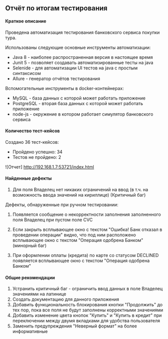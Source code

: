 ## Отчёт по итогам тестирования

#### Краткое описание

Проведена автоматизация тестирования банковского сервиса покупки тура.

Использованы следующие основные инструменты автоматизации:
* Java 8 - наиболее распространенная версия в настоящее время
* Junit 5 - позволяет создавать автоматизированные тесты на java
* Selenide - для автоматизации UI тестов на java c простым синтаксисом
* Allure - генератор отчётов тестирования

Вспомогательные инструменты в docker-контейнерах:
* MySQL - база данных с которой может работать приложение
* PostgreSQL - вторая база данных с которой может работать приложение
* node-js - окружение в котором работает симулятор банковского сервиса

#### Количество тест-кейсов

Создано 36 тест-кейсов:
* Пройдено успешно: 34
* Тестов не пройдено: 2

![Отчет] http://192.168.1.7:53721/index.html

#### Найденные дефекты

1. Для поля Владелец нет никаких ограничений на ввод (в т.ч. на возможность ввода значений на кириллице) (Критичный баг)


Дефекты, обнаруженные при ручном тестировании:

1. Появляется сообщение о некорректности заполнения заполненного поля Владелец при пустом поле CVC 

2. Если закрыть всплывающее окно с текстом "Ошибка! Банк отказал в проведении операции" видно, что под ним расположено всплывающее окно с текстом "Операция одобрена Банком" (минорный баг)

3. При оформлении оплаты (кредита) по карте со статусом DECLINED появляется всплывающее окно с текстом "Операция одобрена Банком" 

#### Общие рекомендации

1. Устранить критичный баг - ограничить ввод данных в поле Владелец значениями на латинице
2. Создать документацию для данного приложения
3. Добавить функциональность блокирования кнопки "Продолжить" до тех пор, пока все поля не будут заполнены корректными значениями
4. Добавить изменение цвета кнопок "Купить" и "Купить в кредит" при переключении между двумя вкладками для удобства пользователя
5. Заменить предупреждения "Неверный формат" на более информативные